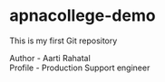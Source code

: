 # apnacollege-demo
This is my first Git repository

Author - Aarti Rahatal
<br>
Profile - Production Support engineer
